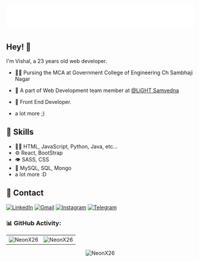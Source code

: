 <h1 align="center">
  <img src="image.svg" alt="Vishal Jatti" />
</h1>

## Hey! 👋
I'm Vishal, a 23 years old web developer.

<!-- - 🦔 Founder of [ArConnect](https://arconnect.io) Arweave Wallet -->

- 👨‍💻 Pursing the MCA at Government College of Engineering Ch Sambhaji Nagar


- 👥 A part of Web Development team member at [@LiGHT Samvedna](https://lightsamvedna.geca.ac.in/)

- 🧭 Front End Developer.

+ a lot more ;)

## 🚀 Skills
- 👨‍💻 HTML, JavaScript, Python, Java, etc...
- ⚙️ React, BootStrap
- 👁️ SASS, CSS
- 💽 MySQL, SQL, Mongo
- a lot more :D

## 📲 Contact
<div align="left">
  <a href="https://www.linkedin.com/in/vishal-jatti/"><img alt="LinkedIn" src="https://img.shields.io/badge/linkedin-%230077B5.svg?style=for-the-badge&logo=linkedin&logoColor=white"/></a>
  <a href="mailto:jattivishal419@gmail.com"><img alt="Gmail" src="https://img.shields.io/badge/Gmail-D14836?style=for-the-badge&logo=gmail&logoColor=white"/></a>
   <a href="https://www.instagram.com/v9xh4l"><img alt="Instagram" src="https://img.shields.io/badge/Instagram-E4405F?style=for-the-badge&logo=instagram&logoColor=white"/></a>
  <a href="https://t.me/NeonX26"><img alt="Telegram" src="https://img.shields.io/badge/Telegram-2CA5E0?style=for-the-badge&logo=telegram&logoColor=white" /></a>
</div>

<h3 align="left">📊 GitHub Activity:</h3>
<table>
  <tr>
    <td><img src="https://github-readme-stats.vercel.app/api?username=NeonX26&show_icons=true&theme=dark&locale=en" alt="NeonX26" /></td>
    <td><img align="center" src="https://github-readme-streak-stats.herokuapp.com/?user=NeonX26&theme=dark" alt="NeonX26" /></td>
  </tr>
</table>

<div align="center">
<p><img src="https://github-readme-stats.vercel.app/api/top-langs?username=NeonX26&show_icons=true&theme=dark&locale=en&layout=compact" alt="NeonX26" />
</p>
  </div>
